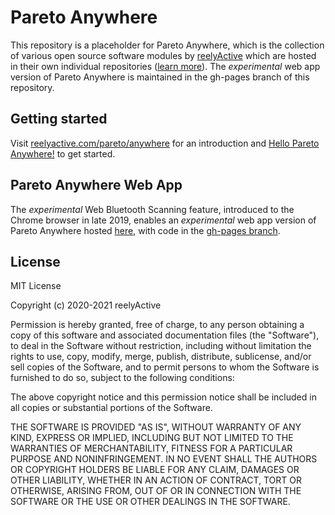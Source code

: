 Pareto Anywhere
===============

This repository is a placeholder for Pareto Anywhere, which is the collection of various open source software modules by [reelyActive](https://www.reelyactive.com) which are hosted in their own individual repositories ([learn more](https://reelyactive.github.io/diy/oss-packages/)).  The _experimental_ web app version of Pareto Anywhere is maintained in the gh-pages branch of this repository.


Getting started
---------------

Visit [reelyactive.com/pareto/anywhere](https://www.reelyactive.com/pareto/anywhere/) for an introduction and [Hello Pareto Anywhere!](https://reelyactive.github.io/diy/hello-pareto-anywhere/) to get started.


Pareto Anywhere Web App
-----------------------

The _experimental_ Web Bluetooth Scanning feature, introduced to the Chrome browser in late 2019, enables an _experimental_ web app version of Pareto Anywhere hosted [here](https://reelyactive.github.io/pareto-anywhere/), with code in the [gh-pages branch](https://github.com/reelyactive/pareto-anywhere/tree/gh-pages).


License
-------

MIT License

Copyright (c) 2020-2021 reelyActive

Permission is hereby granted, free of charge, to any person obtaining a copy of this software and associated documentation files (the "Software"), to deal in the Software without restriction, including without limitation the rights to use, copy, modify, merge, publish, distribute, sublicense, and/or sell copies of the Software, and to permit persons to whom the Software is furnished to do so, subject to the following conditions:

The above copyright notice and this permission notice shall be included in all copies or substantial portions of the Software.

THE SOFTWARE IS PROVIDED "AS IS", WITHOUT WARRANTY OF ANY KIND, EXPRESS OR 
IMPLIED, INCLUDING BUT NOT LIMITED TO THE WARRANTIES OF MERCHANTABILITY, 
FITNESS FOR A PARTICULAR PURPOSE AND NONINFRINGEMENT. IN NO EVENT SHALL THE 
AUTHORS OR COPYRIGHT HOLDERS BE LIABLE FOR ANY CLAIM, DAMAGES OR OTHER 
LIABILITY, WHETHER IN AN ACTION OF CONTRACT, TORT OR OTHERWISE, ARISING FROM, 
OUT OF OR IN CONNECTION WITH THE SOFTWARE OR THE USE OR OTHER DEALINGS IN 
THE SOFTWARE.
